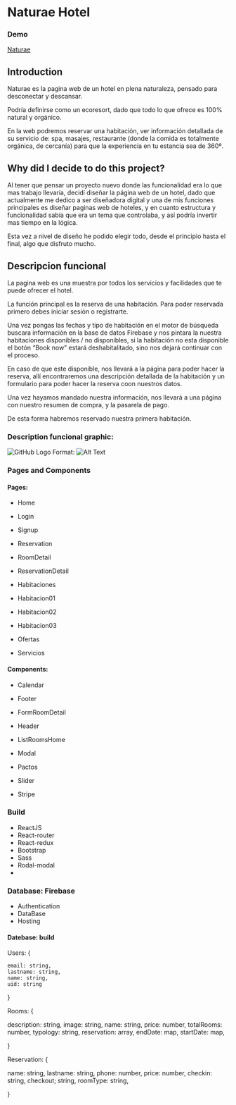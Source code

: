 # Naturae Hotel

### Demo 
[Naturae](https://hotel-skylab.firebaseapp.com/)

## Introduction
Naturae es la pagina web de un hotel en plena naturaleza, pensado para desconectar y descansar.

Podría definirse como un ecoresort, dado que todo lo que ofrece es 100% natural y orgánico. 

En la web podremos reservar una habitación, ver información detallada de su servicio de: spa, masajes, restaurante (donde la comida es totalmente orgánica, de cercanía) para que la experiencia en tu estancia sea de 360º.

## Why did I decide to do this project?
Al tener que pensar un proyecto nuevo donde las funcionalidad era lo que mas trabajo llevaría, decidí diseñar la página web de un hotel, dado que actualmente me dedico a ser diseñadora digital  y una de mis funciones principales es diseñar paginas web de hoteles, y en cuanto estructura y funcionalidad sabía que era un tema que controlaba, y así podría invertir mas tiempo en la lógica. 

Esta vez a nivel de diseño he podido elegir todo, desde el principio hasta el final, algo que disfruto mucho. 

## Descripcion funcional

La pagina web es una muestra por todos los servicios y facilidades que te puede ofrecer el hotel. 

La función principal es la reserva de una habitación. Para poder reservada primero debes iniciar sesión o registrarte.

Una vez pongas las fechas y tipo de habitación en el motor de búsqueda buscara información en la base de datos Firebase y nos pintara la nuestra habitaciones disponibles / no disponibles, si la habitación no esta disponible el botón “Book now” estará deshabitalitado, sino nos dejará continuar con el proceso. 



En caso de que este disponible, nos llevará a la página para poder hacer la reserva, allí encontraremos una   descripción detallada de la habitación y un formulario para poder hacer la reserva coon nuestros datos. 



Una vez hayamos mandado nuestra información, nos llevará a una página con nuestro resumen de compra, y la pasarela de pago. 



De esta forma habremos reservado nuestra primera habitación.

### Description funcional graphic:

![GitHub Logo](/images/logo.png)
Format: ![Alt Text](url)

### Pages and Components
#### Pages:

* Home

* Login

* Signup

* Reservation

* RoomDetail

* ReservationDetail

* Habitaciones

* Habitacion01

* Habitacion02

* Habitacion03

* Ofertas

* Servicios

#### Components:

* Calendar

* Footer

* FormRoomDetail

* Header

* ListRoomsHome

* Modal

* Pactos

* Slider

* Stripe

### Build

* ReactJS
* React-router
* React-redux
* Bootstrap
* Sass
* Rodal-modal
* 
### Database: Firebase

* Authentication
* DataBase
* Hosting

#### Datebase: build

Users: {

	email: string,
    lastname: string,
    name: string,
    uid: string
}

Rooms: {

description: string,
image: string,
name: string,
price: number,
totalRooms: number,
typology: string,
reservation: array,
	endDate: map,
	startDate: map,
    
}

Reservation: {

name: string,
lastname: string,
phone: number,
price: number,
checkin: string,
checkout; string,
roomType: string,

}
